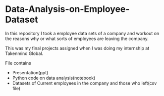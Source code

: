 # Data-Analysis-on-Employee-Dataset
In this repository  I  took a employee data sets of a company and workout on the reasons why  or what sorts of employees are leaving the company.


This was my final projects assigned when I was doing my internship at Takenmind Global. 


File contains
+ Presentation(ppt)
+ Python code on data analysis(notebook)
+ Datasets of Current employees in the company and those who left(csv file)

